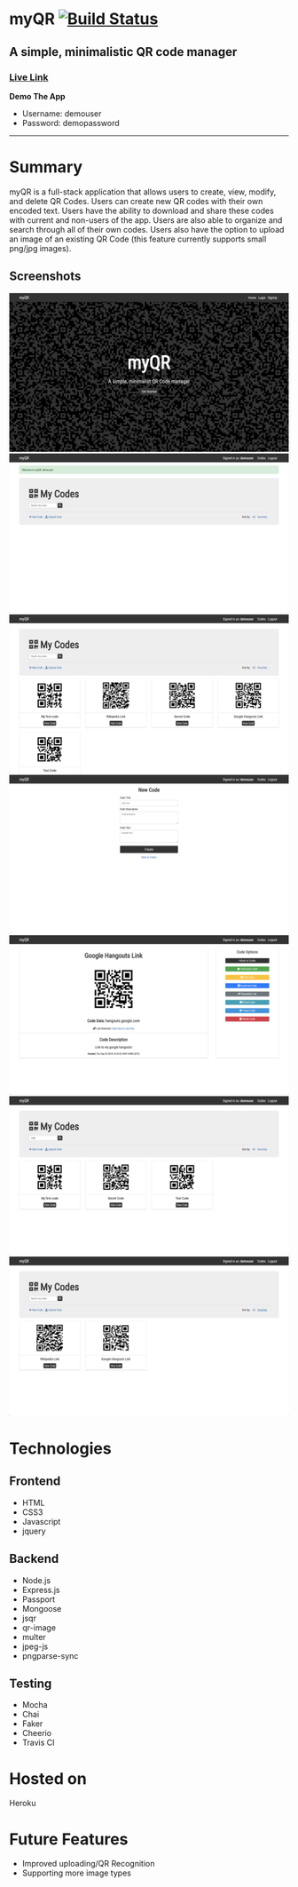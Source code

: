 myQR [![Build Status](https://travis-ci.org/drewlara/myQR.svg?branch=master)](https://travis-ci.org/drewlara/myQR)
====

A simple, minimalistic QR code manager 
--------------------------------------

### [Live Link](https://myqr.herokuapp.com/) 
<strong>Demo The App</strong>
* Username: demouser
* Password: demopassword
--------------------------------------------

Summary
=======
myQR is a full-stack application that allows users to create, view, modify, and delete QR Codes. Users can create new QR codes with their own encoded text. Users have the ability to download and share these codes with current and non-users of the app. Users are also able to organize and search through all of their own codes. Users also have the option to upload an image of an existing QR Code (this feature currently supports small png/jpg images).

Screenshots
-----------
![alt text](public/assets/screenshots/landing.png)
![alt text](public/assets/screenshots/codes.png)
![alt text](public/assets/screenshots/codes-entries.png)
![alt text](public/assets/screenshots/newcode.png)
![alt text](public/assets/screenshots/codepage.png)
![alt text](public/assets/screenshots/codesearch.png)
![alt text](public/assets/screenshots/codefav.png)

# Technologies

## Frontend
  * HTML
  * CSS3
  * Javascript
  * jquery

## Backend
  * Node.js
  * Express.js
  * Passport
  * Mongoose
  * jsqr
  * qr-image
  * multer
  * jpeg-js
  * pngparse-sync

## Testing
  * Mocha
  * Chai
  * Faker
  * Cheerio
  * Travis CI

# Hosted on
  Heroku

# Future Features
 * Improved uploading/QR Recognition
 * Supporting more image types
